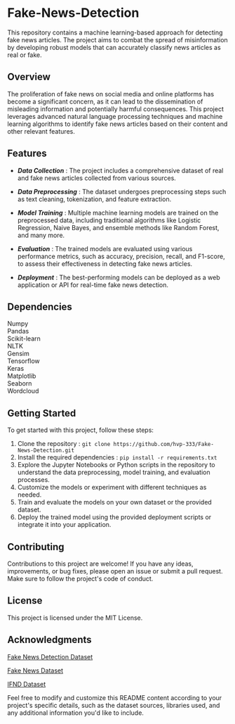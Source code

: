 # **Fake-News-Detection**
This repository contains a machine learning-based approach for detecting fake news articles. The project aims to combat the spread of misinformation by developing robust models that can accurately classify news articles as real or fake.

## **Overview**

The proliferation of fake news on social media and online platforms has become a significant concern, as it can lead to the dissemination of misleading information and potentially harmful consequences. This project leverages advanced natural language processing techniques and machine learning algorithms to identify fake news articles based on their content and other relevant features.

## **Features**

- **_Data Collection_** : The project includes a comprehensive dataset of real and fake news articles collected from various sources.

- **_Data Preprocessing_** : The dataset undergoes preprocessing steps such as text cleaning, tokenization, and feature extraction.

- **_Model Training_** : Multiple machine learning models are trained on the preprocessed data, including traditional algorithms like Logistic Regression, Naive Bayes, and ensemble methods like Random Forest, and many more.

- **_Evaluation_** : The trained models are evaluated using various performance metrics, such as accuracy, precision, recall, and F1-score, to assess their effectiveness in detecting fake news articles.

- **_Deployment_** : The best-performing models can be deployed as a web application or API for real-time fake news detection.

## **Dependencies**

Numpy  
Pandas  
Scikit-learn  
NLTK  
Gensim  
Tensorflow  
Keras   
Matplotlib  
Seaborn  
Wordcloud 

## **Getting Started**

To get started with this project, follow these steps:

1.  Clone the repository : `git clone https://github.com/hvp-333/Fake-News-Detection.git`
2.  Install the required dependencies : `pip install -r requirements.txt`
3.  Explore the Jupyter Notebooks or Python scripts in the repository to understand the data preprocessing, model training, and evaluation processes.
4.  Customize the models or experiment with different techniques as needed.
5.  Train and evaluate the models on your own dataset or the provided dataset.
6.  Deploy the trained model using the provided deployment scripts or integrate it into your application.

## **Contributing**

Contributions to this project are welcome! If you have any ideas, improvements, or bug fixes, please open an issue or submit a pull request. Make sure to follow the project's code of conduct.

## **License**

This project is licensed under the MIT License.

## **Acknowledgments**

[Fake News Detection Dataset](https://www.kaggle.com/datasets/emineyetm/fake-news-detection-datasets)

[Fake News Dataset](https://www.kaggle.com/datasets/sonalgarg174/ifnd-dataset)

[IFND Dataset](https://www.kaggle.com/code/imbikramsaha/99-accuracy-on-fake-news-dataset/input)

Feel free to modify and customize this README content according to your project's specific details, such as the dataset sources, libraries used, and any additional information you'd like to include.
